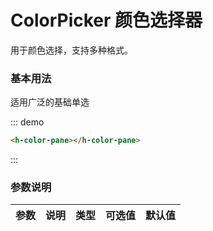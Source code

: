 # ColorPicker 颜色选择器

用于颜色选择，支持多种格式。



### 基本用法

适用广泛的基础单选

::: demo
```html
<h-color-pane></h-color-pane>

```
:::

### 参数说明

|参数|说明|类型|可选值|默认值
|:--|:--|:--|:-----|:---